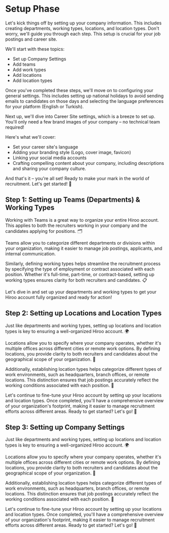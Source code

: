 # Setup Phase

Let's kick things off by setting up your company information. This includes creating departments, working types, locations, and location types. Don't worry, we'll guide you through each step. This setup is crucial for your job postings and career site.

We'll start with these topics:
- Set up Company Settings
- Add teams
- Add work types
- Add locations
- Add location types

Once you've completed these steps, we'll move on to configuring your general settings. This includes setting up national holidays to avoid sending emails to candidates on those days and selecting the language preferences for your platform (English or Turkish).

Next up, we'll dive into Career Site settings, which is a breeze to set up. You'll only need a few brand images of your company – no technical team required!

Here's what we'll cover:
- Set your career site's language
- Adding your branding style (Logo, cover image, favicon)
- Linking your social media accounts
- Crafting compelling content about your company, including descriptions and sharing your company culture.

And that's it – you're all set! Ready to make your mark in the world of recruitment. Let's get started! 🚀

## Step 1: Setting up Teams (Departments) & Working Types 

Working with Teams is a great way to organize your entire Hiroo account. This applies to both the recruiters working in your company and the candidates applying for positions. 🗂️

Teams allow you to categorize different departments or divisions within your organization, making it easier to manage job postings, applicants, and internal communication.

Similarly, defining working types helps streamline the recruitment process by specifying the type of employment or contract associated with each position. Whether it's full-time, part-time, or contract-based, setting up working types ensures clarity for both recruiters and candidates. 📋

Let's dive in and set up your departments and working types to get your Hiroo account fully organized and ready for action!

## Step 2: Setting up Locations and Location Types

Just like departments and working types, setting up locations and location types is key to ensuring a well-organized Hiroo account. 🌍

Locations allow you to specify where your company operates, whether it's multiple offices across different cities or remote work options. By defining locations, you provide clarity to both recruiters and candidates about the geographical scope of your organization. 📍

Additionally, establishing location types helps categorize different types of work environments, such as headquarters, branch offices, or remote locations. This distinction ensures that job postings accurately reflect the working conditions associated with each position. 🏢

Let's continue to fine-tune your Hiroo account by setting up your locations and location types. Once completed, you'll have a comprehensive overview of your organization's footprint, making it easier to manage recruitment efforts across different areas. Ready to get started? Let's go! 🚀


## Step 3: Setting up Company Settings

Just like departments and working types, setting up locations and location types is key to ensuring a well-organized Hiroo account. 🌍

Locations allow you to specify where your company operates, whether it's multiple offices across different cities or remote work options. By defining locations, you provide clarity to both recruiters and candidates about the geographical scope of your organization. 📍

Additionally, establishing location types helps categorize different types of work environments, such as headquarters, branch offices, or remote locations. This distinction ensures that job postings accurately reflect the working conditions associated with each position. 🏢

Let's continue to fine-tune your Hiroo account by setting up your locations and location types. Once completed, you'll have a comprehensive overview of your organization's footprint, making it easier to manage recruitment efforts across different areas. Ready to get started? Let's go! 🚀


